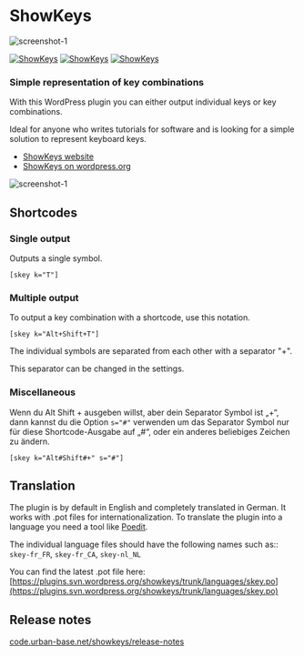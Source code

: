 # ShowKeys

![screenshot-1](https://plugins.svn.wordpress.org/showkeys/assets/banner-1544x500.png)

[![ShowKeys](https://img.shields.io/wordpress/plugin/wp-version/showkeys)](https://wordpress.org/plugins/showkeys/) [![ShowKeys](https://img.shields.io/wordpress/plugin/tested/showkeys)](https://wordpress.org/plugins/showkeys/) [![ShowKeys](https://img.shields.io/wordpress/plugin/required-php/showkeys)](https://wordpress.org/plugins/showkeys/)

### Simple representation of key combinations

With this WordPress plugin you can either output individual keys or key combinations.

Ideal for anyone who writes tutorials for software and is looking for a simple solution to represent keyboard keys.

-   [ShowKeys website](https://code.urban-base.net/showkeys/?utm_source=github)
-   [ShowKeys on wordpress.org](https://wordpress.org/plugins/showkeys/)

![screenshot-1](https://ps.w.org/showkeys/assets/screenshot-1.png)

## Shortcodes

### Single output

Outputs a single symbol.

```TXT
[skey k="T"]
```

### Multiple output

To output a key combination with a shortcode, use this notation.

```TXT
[skey k="Alt+Shift+T"]
```

The individual symbols are separated from each other with a separator "+".

This separator can be changed in the settings.

### Miscellaneous

Wenn du Alt Shift + ausgeben willst, aber dein Separator Symbol ist „+“, dann kannst du die Option `s="#"` verwenden um das Separator Symbol nur für diese Shortcode-Ausgabe auf „#“, oder ein anderes beliebiges Zeichen zu ändern.

```TXT
[skey k="Alt#Shift#+" s="#"]
```

## Translation

The plugin is by default in English and completely translated in German. It works with .pot files for internationalization. To translate the plugin into a language you need a tool like [Poedit](https://www.poedit.net/).

The individual language files should have the following names such as:: `skey-fr_FR`, `skey-fr_CA`, `skey-nl_NL`

You can find the latest .pot file here: [https://plugins.svn.wordpress.org/showkeys/trunk/languages/skey.po](https://plugins.svn.wordpress.org/showkeys/trunk/languages/skey.po)

## Release notes

[code.urban-base.net/showkeys/release-notes](https://code.urban-base.net/showkeys/release-notes/?utm_source=github)
